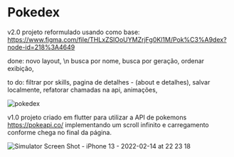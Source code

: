 # Pokedex

v2.0
projeto reformulado usando como base: https://www.figma.com/file/THLxZSlOoUYMZrjFg0Kl1M/Pok%C3%A9dex?node-id=218%3A4649

done:
novo layout, \n
busca por nome, 
busca por geração, 
ordenar exibição, 

to do:
filtrar por skills, 
pagina de detalhes - (about e detalhes), 
salvar localmente, 
refatorar chamadas na api, 
animações, 

![pokedex](https://user-images.githubusercontent.com/60902022/168721950-d3a22d57-f315-4277-acd1-47391eb8f7a8.png)


v1.0
projeto criado em flutter para utilizar a API de pokemons https://pokeapi.co/
implementando um scroll infinito e carregamento conforme chega no final da página.

![Simulator Screen Shot - iPhone 13 - 2022-02-14 at 22 23 18](https://user-images.githubusercontent.com/60902022/161278254-ae2f0c29-0e27-4542-9e81-0695deccf17a.png)
